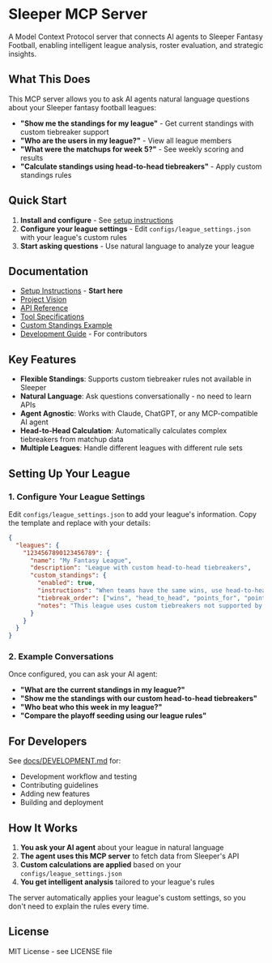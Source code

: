 # Sleeper MCP Server

A Model Context Protocol server that connects AI agents to Sleeper Fantasy Football, enabling intelligent league analysis, roster evaluation, and strategic insights.

## What This Does

This MCP server allows you to ask AI agents natural language questions about your Sleeper fantasy football leagues:

- **"Show me the standings for my league"** - Get current standings with custom tiebreaker support
- **"Who are the users in my league?"** - View all league members
- **"What were the matchups for week 5?"** - See weekly scoring and results
- **"Calculate standings using head-to-head tiebreakers"** - Apply custom standings rules

## Quick Start

1. **Install and configure** - See [setup instructions](docs/setup.md)
2. **Configure your league settings** - Edit `configs/league_settings.json` with your league's custom rules
3. **Start asking questions** - Use natural language to analyze your league

## Documentation

- [Setup Instructions](docs/setup.md) - **Start here**
- [Project Vision](docs/01-project-vision.md)
- [API Reference](docs/02-sleeper-api-reference.md) 
- [Tool Specifications](docs/04-tool-specifications.md)
- [Custom Standings Example](docs/05-example-custom-standings.md)
- [Development Guide](docs/DEVELOPMENT.md) - For contributors

## Key Features

- **Flexible Standings**: Supports custom tiebreaker rules not available in Sleeper
- **Natural Language**: Ask questions conversationally - no need to learn APIs
- **Agent Agnostic**: Works with Claude, ChatGPT, or any MCP-compatible AI agent
- **Head-to-Head Calculation**: Automatically calculates complex tiebreakers from matchup data
- **Multiple Leagues**: Handle different leagues with different rule sets

## Setting Up Your League

### 1. Configure Your League Settings

Edit `configs/league_settings.json` to add your league's information. Copy the template and replace with your details:

```json
{
  "leagues": {
    "1234567890123456789": {
      "name": "My Fantasy League",
      "description": "League with custom head-to-head tiebreakers",
      "custom_standings": {
        "enabled": true,
        "instructions": "When teams have the same wins, use head-to-head record first, then points for, then points against",
        "tiebreak_order": ["wins", "head_to_head", "points_for", "points_against"],
        "notes": "This league uses custom tiebreakers not supported by Sleeper natively"
      }
    }
  }
}
```

### 2. Example Conversations

Once configured, you can ask your AI agent:

- **"What are the current standings in my league?"**
- **"Show me the standings with our custom head-to-head tiebreakers"**
- **"Who beat who this week in my league?"**
- **"Compare the playoff seeding using our league rules"**

## For Developers

See [docs/DEVELOPMENT.md](docs/DEVELOPMENT.md) for:
- Development workflow and testing
- Contributing guidelines  
- Adding new features
- Building and deployment

## How It Works

1. **You ask your AI agent** about your league in natural language
2. **The agent uses this MCP server** to fetch data from Sleeper's API
3. **Custom calculations are applied** based on your `configs/league_settings.json`
4. **You get intelligent analysis** tailored to your league's rules

The server automatically applies your league's custom settings, so you don't need to explain the rules every time.

## License
MIT License - see LICENSE file